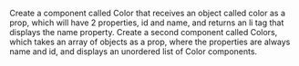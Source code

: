 Create a component called Color that receives an object called color as a prop, which will have 2 properties, id and name, and returns an li tag that displays the name property.
Create a second component called Colors, which takes an array of objects as a prop, where the properties are always name and id, and displays an unordered list of Color components.
